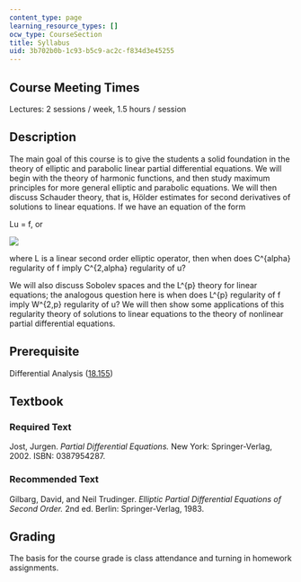 ```yaml
---
content_type: page
learning_resource_types: []
ocw_type: CourseSection
title: Syllabus
uid: 3b702b0b-1c93-b5c9-ac2c-f834d3e45255
---
```


Course Meeting Times
--------------------

Lectures: 2 sessions / week, 1.5 hours / session

Description
-----------

The main goal of this course is to give the students a solid foundation in the theory of elliptic and parabolic linear partial differential equations. We will begin with the theory of harmonic functions, and then study maximum principles for more general elliptic and parabolic equations. We will then discuss Schauder theory, that is, Hölder estimates for second derivatives of solutions to linear equations. If we have an equation of the form

Lu = f, or

![](/courses/mathematics/18-156-differential-analysis-spring-2004/syllabus/equation.jpg)

where L is a linear second order elliptic operator, then when does C^{alpha} regularity of f imply C^{2,alpha} regularity of u?

We will also discuss Sobolev spaces and the L^{p} theory for linear equations; the analogous question here is when does L^{p} regularity of f imply W^{2,p} regularity of u? We will then show some applications of this regularity theory of solutions to linear equations to the theory of nonlinear partial differential equations.

Prerequisite
------------

Differential Analysis ([18.155](/courses/18-155-differential-analysis-fall-2004))

Textbook
--------

### Required Text

Jost, Jurgen. _Partial Differential Equations._ New York: Springer-Verlag, 2002. ISBN: 0387954287.

### Recommended Text

Gilbarg, David, and Neil Trudinger. _Elliptic Partial Differential Equations of Second Order._ 2nd ed. Berlin: Springer-Verlag, 1983.

Grading
-------

The basis for the course grade is class attendance and turning in homework assignments.